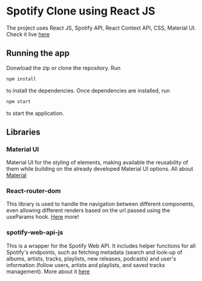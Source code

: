 # Spotify Clone using React JS

The project uses React JS, Spotify API, React Context API, CSS, Material UI. Check it live [here](https://spotify-clone-two-self.vercel.app/)

## Running the app

Donwload the zip or clone the repository. Run

```bash
npm install
```

to install the dependencies. Once dependencies are installed, run

```bash
npm start
```

to start the application.

## Libraries

### Material UI

Material UI for the styling of elements, making available the reusability of them while building on the already developed Material UI options. All about [Material](https://mui.com/)

### React-router-dom

This library is used to handle the navigation between different components, even allowing different renders based on the url passed using the useParams hook. [Here](https://v5.reactrouter.com/web/guides/quick-start) more!

### spotify-web-api-js

This is a wrapper for the Spotify Web API. It includes helper functions for all Spotify's endpoints, such as fetching metadata (search and look-up of albums, artists, tracks, playlists, new releases, podcasts) and user's information (follow users, artists and playlists, and saved tracks management). More about it [here](https://www.npmjs.com/package/spotify-web-api-js)
